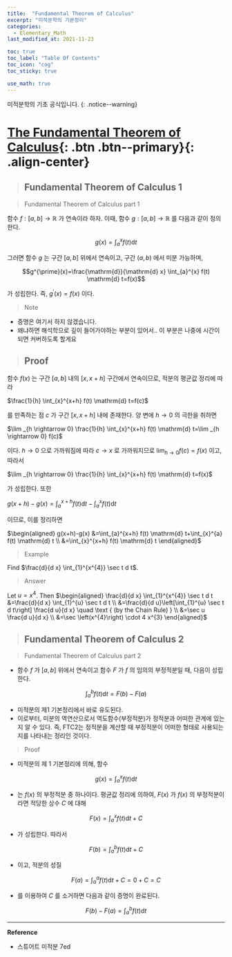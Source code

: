 ```yaml
---
title:  "Fundamental Theorem of Calculus"
excerpt: "미적분학의 기본정리"
categories:
  - Elementary_Math
last_modified_at: 2021-11-23

toc: true
toc_label: "Table Of Contents"
toc_icon: "cog"
toc_sticky: true

use_math: true
---
```


 미적분학의 기초 공식입니다.
{: .notice--warning}

# [The Fundamental Theorem of Calculus](#link){: .btn .btn--primary}{: .align-center}

> ## Fundamental Theorem of Calculus 1

> Fundamental Theorem of Calculus part 1

함수 $f:[a, b] \rightarrow \mathbb{R}$ 가 연속이라 하자. 이때, 함수 $g:[a, b] \rightarrow \mathbb{R}$ 를 다음과 같이 정의한다.

$$g(x)=\int_{a}^{x} f(t) \mathrm{d} t$$

그러면 함수 $g$ 는 구간 $[a, b]$ 위에서 연속이고, 구간 $(a, b)$ 에서 미분 가능하며,

$$g^{\prime}(x)=\frac{\mathrm{d}}{\mathrm{d} x} \int_{a}^{x} f(t) \mathrm{d} t=f(x)$$

가 성립한다. 즉, $g^{\prime}(x)=f(x)$ 이다.

> Note

- 증명은 여기서 하지 않겠습니다.
- 왜냐하면 해석학으로 깊이 들어가야하는 부분이 있어서.. 이 부분은 나중에 시간이 되면 커버하도록 할게요

> ## Proof

함수 $f(x)$ 는 구간 $[a, b]$ 내의 $[x, x+h]$ 구간에서 연속이므로, 적분의 평균값 정리에 따라

$\frac{1}{h} \int_{x}^{x+h} f(t) \mathrm{d} t=f(c)$

를 만족하는 점 $c$ 가 구간 $[x, x+h]$ 내에 존재한다. 양 변에 $h \rightarrow 0$ 의 극한을 취하면

$\lim _{h \rightarrow 0} \frac{1}{h} \int_{x}^{x+h} f(t) \mathrm{d} t=\lim _{h \rightarrow 0} f(c)$

이다. $h \rightarrow 0$ 으로 가까워짐에 따라 $c \rightarrow x$ 로 가까워지므로 $\lim _{h \rightarrow 0} f(c)=f(x)$ 이고, 따라서

$\lim _{h \rightarrow 0} \frac{1}{h} \int_{x}^{x+h} f(t) \mathrm{d} t=f(x)$

가 성립한다. 또한

$g(x+h)-g(x)=\int_{a}^{x+h} f(t) \mathrm{d} t-\int_{a}^{x} f(t) \mathrm{d} t$

이므로, 이를 정리하면

$\begin{aligned}
g(x+h)-g(x) &=\int_{a}^{x+h} f(t) \mathrm{d} t+\int_{x}^{a} f(t) \mathrm{d} t \\
&=\int_{x}^{x+h} f(t) \mathrm{d} t
\end{aligned}$

> Example

Find $\frac{d}{d x} \int_{1}^{x^{4}} \sec t d t$.

> Answer

Let $u=x^{4}$. Then
$\begin{aligned} \frac{d}{d x} \int_{1}^{x^{4}} \sec t d t &=\frac{d}{d x} \int_{1}^{u} \sec t d t \\ &=\frac{d}{d u}\left[\int_{1}^{u} \sec t d t\right] \frac{d u}{d x} \quad \text { (by the Chain Rule) } \\ &=\sec u \frac{d u}{d x} \\ &=\sec \left(x^{4}\right) \cdot 4 x^{3} \end{aligned}$

> ## Fundamental Theorem of Calculus 2

> Fundamental Theorem of Calculus part 2

- 함수 $f$ 가 $[a, b]$ 위에서 연속이고 함수 $F$ 가 $f$ 의 임의의 부정적분일 때, 다음이 성립한다.

$$\int_{a}^{b} f(t) \mathrm{d} t=F(b)-F(a)$$

- 미적분의 제1 기본정리에서 바로 유도된다. 
- 이로부터, 미분의 역연산으로서 역도함수(부정적분)가 정적분과 어떠한 관계에 있는지 알 수 있다. 즉, FTC2는 정적분을 계산할 때 부정적분이 어떠한 형태로 사용되는지를 나타내는 정리인 것이다.

> Proof

- 미적분의 제 1 기본정리에 의해, 함수

$$g(x)=\int_{a}^{x} f(t) \mathrm{d} t$$

- 는 $f(x)$ 의 부정적분 중 하나이다. 평균값 정리에 의하여, $F(x)$ 가 $f(x)$ 의 부정적분이라면 적당한 상수 $C$ 에 대해

$$F(x)=\int_{a}^{x} f(t) \mathrm{d} t+C$$

- 가 성립한다. 따라서

$$F(b)=\int_{a}^{b} f(t) \mathrm{d} t+C$$

- 이고, 적분의 성질

$$F(a)=\int_{a}^{a} f(t) \mathrm{d} t+C=0+C=C$$

- 를 이용하여 $C$ 를 소거하면 다음과 같이 증명이 완료된다.

$$F(b)-F(a)=\int_{a}^{b} f(t) \mathrm{d} t $$

---

**Reference**

- 스튜어트 미적분 7ed

